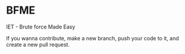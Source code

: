 # BFME
IET - Brute force Made Easy

If you wanna contribute, make a new branch, push your code to it, and create a new pull request.
